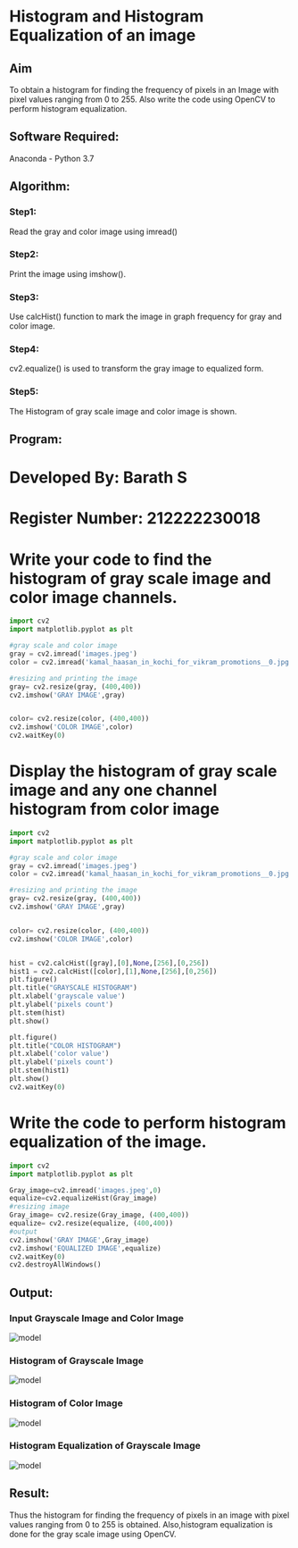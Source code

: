 # Histogram and Histogram Equalization of an image
## Aim
To obtain a histogram for finding the frequency of pixels in an Image with pixel values ranging from 0 to 255. Also write the code using OpenCV to perform histogram equalization.

## Software Required:
Anaconda - Python 3.7

## Algorithm:
### Step1:
Read the gray and color image using imread()

### Step2:
Print the image using imshow().

### Step3:
Use calcHist() function to mark the image in graph frequency for gray and color image.

### Step4:
cv2.equalize() is used to transform the gray image to equalized form.

### Step5:
The Histogram of gray scale image and color image is shown.

## Program:
# Developed By: Barath S
# Register Number: 212222230018

# Write your code to find the histogram of gray scale image and color image channels.
```python
import cv2
import matplotlib.pyplot as plt 

#gray scale and color image  
gray = cv2.imread('images.jpeg')
color = cv2.imread('kamal_haasan_in_kochi_for_vikram_promotions__0.jpg')

#resizing and printing the image 
gray= cv2.resize(gray, (400,400))
cv2.imshow('GRAY IMAGE',gray)


color= cv2.resize(color, (400,400))
cv2.imshow('COLOR IMAGE',color)
cv2.waitKey(0)
```




# Display the histogram of gray scale image and any one channel histogram from color image
```python
import cv2
import matplotlib.pyplot as plt 

#gray scale and color image  
gray = cv2.imread('images.jpeg')
color = cv2.imread('kamal_haasan_in_kochi_for_vikram_promotions__0.jpg')

#resizing and printing the image 
gray= cv2.resize(gray, (400,400))
cv2.imshow('GRAY IMAGE',gray)


color= cv2.resize(color, (400,400))
cv2.imshow('COLOR IMAGE',color)


hist = cv2.calcHist([gray],[0],None,[256],[0,256])
hist1 = cv2.calcHist([color],[1],None,[256],[0,256])
plt.figure()
plt.title("GRAYSCALE HISTOGRAM")
plt.xlabel('grayscale value')
plt.ylabel('pixels count')
plt.stem(hist)
plt.show()

plt.figure()
plt.title("COLOR HISTOGRAM")
plt.xlabel('color value')
plt.ylabel('pixels count')
plt.stem(hist1)
plt.show()
cv2.waitKey(0)
```




# Write the code to perform histogram equalization of the image. 
```python
import cv2
import matplotlib.pyplot as plt 

Gray_image=cv2.imread('images.jpeg',0)
equalize=cv2.equalizeHist(Gray_image)
#resizing image 
Gray_image= cv2.resize(Gray_image, (400,400))
equalize= cv2.resize(equalize, (400,400))
#output
cv2.imshow('GRAY IMAGE',Gray_image)
cv2.imshow('EQUALIZED IMAGE',equalize)
cv2.waitKey(0)
cv2.destroyAllWindows()
```







## Output:
### Input Grayscale Image and Color Image
![model](out1.png)

### Histogram of Grayscale Image
![model](out2.png)

### Histogram of Color Image
![model](out3.png)

### Histogram Equalization of Grayscale Image
![model](out4.png)

## Result: 
Thus the histogram for finding the frequency of pixels in an image with pixel values ranging from 0 to 255 is obtained. Also,histogram equalization is done for the gray scale image using OpenCV.
